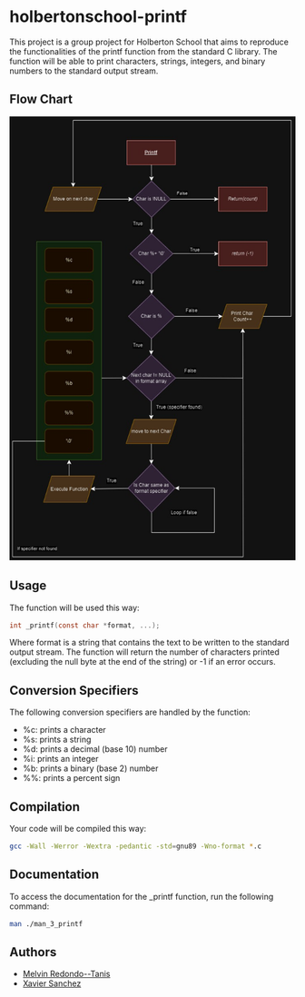 # holbertonschool-printf
This project is a group project for Holberton School that aims to reproduce the functionalities of the printf function from the standard C library. The function will be able to print characters, strings, integers, and binary numbers to the standard output stream.

## Flow Chart
![Flow Chart](img/flow_chart.jpg)

## Usage
The function will be used this way:
```C
int _printf(const char *format, ...);
```
Where format is a string that contains the text to be written to the standard output stream. The function will return the number of characters printed (excluding the null byte at the end of the string) or -1 if an error occurs.

## Conversion Specifiers
The following conversion specifiers are handled by the function:
- %c: prints a character
- %s: prints a string
- %d: prints a decimal (base 10) number
- %i: prints an integer
- %b: prints a binary (base 2) number
- %%: prints a percent sign

## Compilation
Your code will be compiled this way:
```bash
gcc -Wall -Werror -Wextra -pedantic -std=gnu89 -Wno-format *.c
```

## Documentation
To access the documentation for the _printf function, run the following command:
```bash
man ./man_3_printf
```

## Authors
- [Melvin Redondo--Tanis]("https://melvin.redondotanis.com")
- [Xavier Sanchez]("https://www.linkedin.com/in/xavier-sanchez-b09b71311/")
